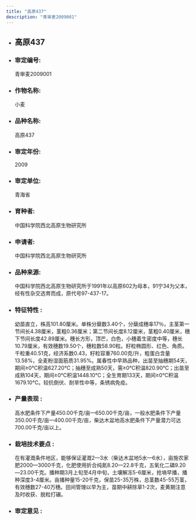 ```yaml
---
title: "高原437"
description: "青审麦2009001"
---
```

* ## 高原437
* ###  审定编号:  
   青审麦2009001

*  ### 作物名称:  
   小麦

*   ###  品种名称: 
    高原437

*   ### 审定年份: 
    2009

*   ### 审定单位:  
    青海省

*   ### 育种者:  
    中国科学院西北高原生物研究所

*   ### 申请者:  
    中国科学院西北高原生物研究所

*   ### 品种来源:  
    中国科学院西北高原生物研究所于1991年以高原602为母本，91宁34为父本，经有性杂交选育而成，原代号97-437-17。

*   ### 特征特性 : 
    幼苗直立，株高101.80厘米。单株分蘖数3.40个，分蘖成穗率17％，主茎第一节间长4.38厘米，茎粗0.36厘米；第二节间长度8.12厘米，茎粗0.40厘米，穗下节间长度42.89厘米。穗长方形，顶芒，白色，小穗着生密度中等，穗长10.79厘米，有效穗数19.50个，穗粒数58.90粒。籽粒椭圆形、红色、角质。千粒重40.51克，经济系数0.43，籽粒容重760.00克/升，粗蛋白含量13.58%，全麦粉湿面筋质31.95%。属春性中早熟品种，出苗至抽穗期54天，期间≥0℃积温627.20℃；抽穗至成熟50天，需≥0℃积温820.90℃；出苗至成熟104天，期间≥0℃积温1448.10℃；全生育期133天，期间≥0℃积温1679.10℃。较抗倒伏、耐旱性中等，条锈病免疫。

*   ### 产量表现 : 
    高水肥条件下产量450.00千克/亩—650.00千克/亩，一般水肥条件下产量350.00千克/亩—400.00千克/亩，柴达木盆地高水肥条件下产量潜力可达700.00千克/亩以上。

*   ### 栽培技术要点 : 
    在有灌溉条件地区，能够保证灌溉2—3水（柴达木盆地5水—6水），亩施农家肥2000—3000千克，化肥使用折合纯氮8.20—22.8千克，五氧化二磷9.20—23.00千克。播种期3月上旬至4月中旬，土壤解冻5-6厘米，抢墒早播，播种深度3-4厘米。亩播种量15-20千克，保苗25-35万株，总茎数45-55万茎，有效穗数27-40万穗。田间管理以早为主，苗期中耕除草1-2次，麦黄期注意及时收获、脱粒打碾。

*   ### 审定意见 : 
    

